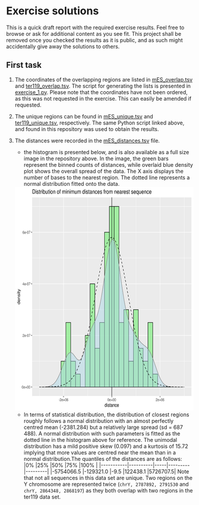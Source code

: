 # Exercise solutions

This is a quick draft report with the required exercise results. Feel free to browse or ask for additional content as you see fit. This project shall be removed once you checked the results as it is public, and as such might accidentally give away the solutions to others.

## First task

1. The coordinates of the overlapping regions are listed in [mES\_overlap.tsv](mES_overlap.tsv) and [ter119\_overlap.tsv](ter119_overlap.tsv). The script for generating the lists is presented in [exercise\_1.py](exercise_1.py). Please note that the coordinates have not been ordered, as this was not requested in the exercise. This can easily be amended if requested. 
2. The unique regions can be found in [mES\_unique.tsv](mES_unique.tsv) and [ter119\_unique.tsv](ter119_unique.tsv), respectively. The same Python script linked above, and found in this repository was used to obtain the results.
3. The distances were recorded in the [mES\_distances.tsv](mES_distances.tsv) file. 
   - the histogram is presented below, and is also available as a full size image in the repository above. In the image, the green bars represent the binned counts of distances, while overlaid blue density plot shows the overall spread of the data. The X axis displays the number of bases to the nearest region. The dotted line represents a normal distribution fitted onto the data.
   
   
    <img src="hist_dist.png"  width="600" height="600">
    
   
    
   - In terms of statistical distribution, the distribution of closest regions roughly follows
   a normal distribution with an almost perfectly centred mean (-2381.284) but a relatively large spread (sd = 687 488). A normal distribution with such parameters is fitted as the dotted line in the histogram above for reference. The unimodal distribution has a mild positive skew (0.097) and a kurtosis of 15.72 implying that more values are centred near the mean than in a normal distribution.The quantiles of the distances are as follows:
	|0%         |25%       |50%  |75%      |100%     |
	|-----------|----------|-----|---------|---------|
	|-5754066.5 |-129321.0 |-9.5 |122438.1 |5726707.5| 
	Note that not all sequences in this data set are unique. Two regions on the Y chromosome are represented twice (`chrY, 2787892, 2791530` and `chrY, 2864348, 2868197`) as they both overlap with two regions in the ter119 data set.

